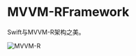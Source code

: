 # MVVM-RFramework
Swift与MVVM-R架构之美。


![MVVM-R](https://upload-images.jianshu.io/upload_images/877439-2d6704f3ee24a619.png?imageMogr2/auto-orient/strip%7CimageView2/2/w/1240)

